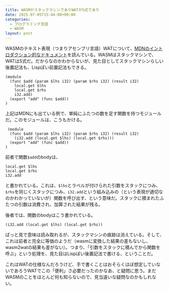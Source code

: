 ```yaml
---
title: WASMがスタックマシンでありWATがS式であり
date: 2025-07-05T15:44:00+09:00
categories:
  - プログラミング言語
  - WASM
layout: post
---
```

WASMのテキスト表現（つまりアセンブリ言語）WATについて、[MDNのイントロダクション的なドキュメント](https://developer.mozilla.org/ja/docs/WebAssembly/Guides/Understanding_the_text_format)を読んでいる。WASMはスタックマシンで、WATはS式だ。だからなのかわからないが、見た目としてスタックマシンらしい後置記法も、Lispぽい前置記法もできる。

```
(module
  (func $add (param $lhs i32) (param $rhs i32) (result i32)
    local.get $lhs
    local.get $rhs
    i32.add)
  (export "add" (func $add))
)
```

上記はMDNにも出ている例で、単純にふたつの数を足す関数を持つモジュールだ。このモジュールは、こうもかける。

```
 (module
  (func $add (param $lhs i32) (param $rhs i32) (result i32)
    (i32.add (local.get $lhs) (local.get $rhs)))
  (export "add" (func $add))
)
```

前者で関数`$add`のbodyは、

```
local.get $lhs
local.get $rhs
i32.add
```

と書かれている。これは、`$lhs`とラベルが付けられた引数をスタックにつみ、`$rhs`を同じくスタックにつみ、`i32.add`という組み込みの（という表現が適切なのかわかっていないが）関数を呼び出す、という意味だ。スタックに積まれたふたつの引数は消費され、加算された結果が残る。

後者では、関数のbodyはこう書かれている。

```
(i32.add (local.get $lhs) (local.get $rhs))
```

ぱっと見で意味は読み取れるが、スタックマシンの痕跡は消えている。そして、これは前者と完全に等価のようだ（wasmに変換した結果の差もないし、wasm2watの結果も差がない）。つまり、「引数をスタックに積んでから関数を呼ぶ」という処理を、見た目はLispぽい後置記法で書ける、ということだ。

これはWATの仕様なんだろうけど、手で書くことはおそらくほぼ想定していないであろうWATでこの「便利」さ必要だったのかなあ、と疑問に思う。まだWASMのことをほとんど何も知らないので、見当違いな疑問なのかもしれない。
